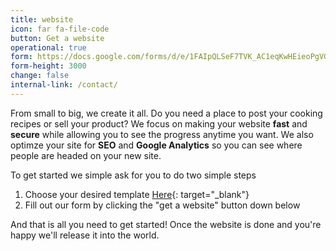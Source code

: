 ```yaml
---
title: website
icon: far fa-file-code
button: Get a website
operational: true
form: https://docs.google.com/forms/d/e/1FAIpQLSeF7TVK_AC1eqKwHEieoPgVGhOTeu8Qrm0lD1bYHZq5nTiNvA/viewform?embedded=true
form-height: 3000
change: false
internal-link: /contact/
---
```


From small to big, we create it all. Do you need a place to post your cooking recipes or sell your product?
We focus on making your website **fast** and **secure** while allowing you to see the progress anytime you want.
We also optimze your site for **SEO** and **Google Analytics** so you can see where people are headed on your new site.

To get started we simple ask for you to do two simple steps

1. Choose your desired template [Here](https://jekyllthemes.io/){: target="_blank"}
2. Fill out our form by clicking the "get a website" button down below

And that is all you need to get started! Once the website is done and you're happy we'll release it into the world.

